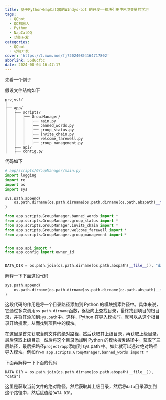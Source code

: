 ```yaml
---
title: 基于Python+NapCatQQ的W1ndys-bot 的开发——模块引用中环境变量的学习
tags:
  - QQbot
  - QQ机器人
  - Python
  - NapCatQQ
  - 功能开发
categories:
  - QQbot
  - 功能开发
cover: 'https://t.mwm.moe/fj?20240804164717802'
abbrlink: 55d6cfbc
date: 2024-08-04 16:47:17
---
```


先看一个例子

假设文件结构如下

```
project/
│
├── app/
│   ├── scripts/
│   │   ├── GroupManager/
│   │   │   ├── main.py
│   │   │   ├── banned_words.py
│   │   │   ├── group_status.py
│   │   │   ├── invite_chain.py
│   │   │   ├── welcome_farewell.py
│   │   │   ├── group_management.py
│   ├── api/
│   ├── config.py

```

代码如下

```python
# app/scripts/GroupManager/main.py
import logging
import re
import os
import sys

sys.path.append(
    os.path.dirname(os.path.dirname(os.path.dirname(os.path.abspath(__file__))))
)

from app.scripts.GroupManager.banned_words import *
from app.scripts.GroupManager.group_status import *
from app.scripts.GroupManager.invite_chain import *
from app.scripts.GroupManager.welcome_farewell import *
from app.scripts.GroupManager.group_management import *


from app.api import *
from app.config import owner_id


DATA_DIR = os.path.join(os.path.dirname(os.path.abspath(__file__)), "data")
```

解释一下下面这段代码

```python
sys.path.append(
    os.path.dirname(os.path.dirname(os.path.dirname(os.path.abspath(__file__))))
)
```

这段代码的作用是将一个目录路径添加到 Python 的模块搜索路径中。具体来说，它通过多次调用`os.path.dirname`函数，逐级向上查找目录，最终找到项目的根目录，并将其添加到`sys.path`中。这样，Python 在导入模块时，就可以从这个根目录开始搜索，从而找到项目中的模块。

在这里是首先获取当前文件的绝对路径，然后获取其上级目录，再获取上级目录，最后获取上级目录，然后将这个目录添加到 Python 的模块搜索路径中。获取了三层路径，最后把路径`project/app`添加到 sys.path 中。如此就可以通过绝对路径导入模块。例如`from app.scripts.GroupManager.banned_words import *`

下面再解释一下下面的代码

```
DATA_DIR = os.path.join(os.path.dirname(os.path.abspath(__file__)), "data")
```

这里是获取当前文件的绝对路径，然后获取其上级目录，然后将`data`目录添加到这个路径中，然后赋值给`DATA_DIR`。
